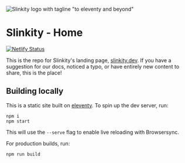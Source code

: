 ![Slinkity logo with tagline "to eleventy and beyond"](assets/og-image-banner.jpg)

# Slinkity - Home

[![Netlify Status](https://api.netlify.com/api/v1/badges/848d6eb2-f789-4f7c-9910-d4ac208f7122/deploy-status)](https://app.netlify.com/sites/eloquent-montalcini-1f5644/deploys)

This is the repo for Slinkity's landing page, [slinkity.dev](https://slinkity.dev). If you have a suggestion for our docs, noticed a typo, or have entirely new content to share, this is the place!

## Building locally

This is a static site built on [eleventy](https://11ty.dev). To spin up the dev server, run:

```
npm i
npm start
```

This will use the `--serve` flag to enable live reloading with Browsersync.

For production builds, run:

```
npm run build
```